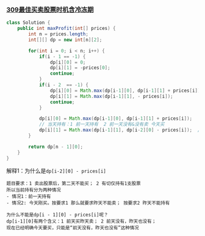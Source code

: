 





### [309最佳买卖股票时机含冷冻期](https://leetcode.cn/problems/best-time-to-buy-and-sell-stock-with-cooldown/description/)

```java
class Solution {
    public int maxProfit(int[] prices) {
        int n = prices.length;
        int[][] dp = new int[n][2];

        for(int i = 0; i < n; i++) {
            if(i - 1 == -1) {
                dp[i][0] = 0;
                dp[i][1] = -prices[0];
                continue;
            }
            if(i - 2  == -1) {
                dp[i][0] = Math.max(dp[i-1][0], dp[i-1][1] + prices[i]);
                dp[i][1] = Math.max(dp[i-1][1], - prices[i]);
                continue;
            }

            dp[i][0] = Math.max(dp[i-1][0], dp[i-1][1] + prices[i]);
            // 当天持有：1 前一天持有  2 前一天没有&没有卖 今天买
            dp[i][1] = Math.max(dp[i-1][1], dp[i-2][0] - prices[i]);  // 解释1
        }

        return dp[n - 1][0];
    }
}
```

解释1：为什么是`dp[i-2][0] - prices[i]`

```
题目要求：1 卖出股票后，第二天不能买； 2 有切仅持有1支股票
所以当前持有分为两种情况
- 情况1：前一天持有
- 情况2: 今天刚买。按要求1 那么就要求昨天不能卖； 按要求2 昨天不能持有

为什么不能是dp[i - 1][0] - prices[i]呢？
dp[i-1][0]有两个含义：1 前天买昨天卖； 2 前天没有，昨天也没有；
现在已经明确今天要买，只能是“前天没有，昨天也没有”这种情况
```

